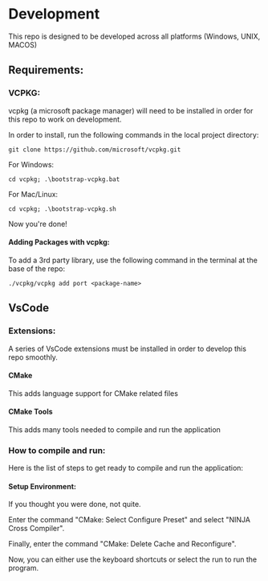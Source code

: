 # Development
This repo is designed to be developed across all platforms (Windows, UNIX, MACOS)

## Requirements:

### VCPKG:
vcpkg (a microsoft package manager) will need to be installed in order for this repo to work on development.

In order to install, run the following commands in the local project directory:
```
git clone https://github.com/microsoft/vcpkg.git
```

For Windows:
```
cd vcpkg; .\bootstrap-vcpkg.bat
```
For Mac/Linux:
```
cd vcpkg; .\bootstrap-vcpkg.sh
```

Now you're done!

#### Adding Packages with vcpkg:
To add a 3rd party library, use the following command in the terminal at the base of the repo:
```
./vcpkg/vcpkg add port <package-name>
```

## VsCode
### Extensions:
A series of VsCode extensions must be installed in order to develop this repo smoothly.

#### CMake
This adds language support for CMake related files

#### CMake Tools
This adds many tools needed to compile and run the application 

### How to compile and run:
Here is the list of steps to get ready to compile and run the application:

#### Setup Environment:
If you thought you were done, not quite. 

Enter the command "CMake: Select Configure Preset" and select "NINJA Cross Compiler".

Finally, enter the command "CMake: Delete Cache and Reconfigure".

Now, you can either use the keyboard shortcuts or select the run to run the program.